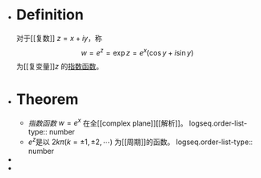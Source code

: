 - # Definition
  对于[[复数]] $z=x+iy$，称
  $$w=e^z=\exp z=e^x(\cos y+i\sin y)$$
  为[[复变量]]$z$ 的[指数函数]([[复变指数函数]])。
- # Theorem
	- *指数函数* $w=e^x$ 在全[[complex plane]][[解析]]。
	  logseq.order-list-type:: number
	- $e^z$是以 $2k\pi(k=\pm1,\pm2,\cdots )$ 为[[周期]]的函数。
	  logseq.order-list-type:: number
-
-